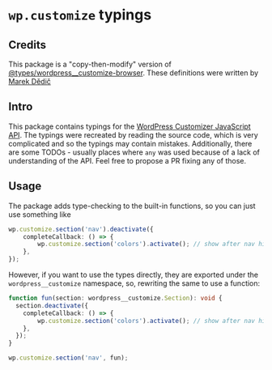 # `wp.customize` typings

## Credits
This package is a "copy-then-modify" version of [@types/wordpress__customize-browser](https://github.com/DefinitelyTyped/DefinitelyTyped/tree/master/types/wordpress__customize-browser). These definitions were written by [Marek Dědič]([text](https://github.com/marekdedic))

## Intro

This package contains typings for the [WordPress Customizer JavaScript API](https://developer.wordpress.org/themes/customize-api/the-customizer-javascript-api/). The typings were recreated by reading the source code, which is very complicated and so the typings may contain mistakes. Additionally, there are some TODOs - usually places where `any` was used because of a lack of understanding of the API. Feel free to propose a PR fixing any of those.

## Usage

The package adds type-checking to the built-in functions, so you can just use something like
```ts
wp.customize.section('nav').deactivate({
    completeCallback: () => {
        wp.customize.section('colors').activate(); // show after nav hides completely
    },
});
```

However, if you want to use the types directly, they are exported under the `wordpress__customize` namespace, so, rewriting the same to use a function:
```ts
function fun(section: wordpress__customize.Section): void {
  section.deactivate({
    completeCallback: () => {
        wp.customize.section('colors').activate(); // show after nav hides completely
    },
  });
}

wp.customize.section('nav', fun);
```